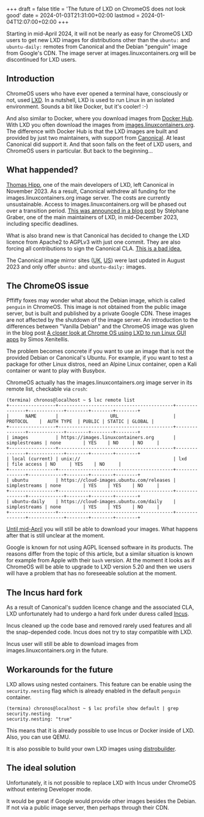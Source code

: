 +++
draft = false
title = 'The future of LXD on ChromeOS does not look good'
date = 2024-01-03T21:31:00+02:00
lastmod = 2024-01-04T12:07:00+02:00
+++

Starting in mid-April 2024, it will not be nearly as easy for ChromeOS LXD users to get new LXD images for distributions other than the `ubuntu:` and `ubuntu-daily:` remotes from Canonical and the Debian "penguin" image from Google's CDN. The image server at images.linuxcontainers.org will be discontinued for LXD users.

## Introduction

ChromeOS users who have ever opened a terminal have, consciously or not, used [LXD]([LXD](https://wiki.archlinux.org/title/LXD)). In a nutshell, LXD is used to run Linux in an isolated environment. Sounds a bit like Docker, but it's cooler! :-)

And also similar to Docker, where you download images from [Docker Hub](https://hub.docker.com). With LXD you often download the images from [images.linuxcontainers.org](https://images.linuxcontainers.org). The difference with Docker Hub is that the LXD images are built and provided by just two maintainers, with support from [Canonical](https://canonical.com). At least Canonical did support it. And that soon falls on the feet of LXD users, and ChromeOS users in particular. But back to the beginning…

## What happended?

[Thomas Hipp](https://github.com/monstermunchkin), one of the main developers of LXD, left Canonical in November 2023. As a result, Canonical withdrew all funding for the images.linuxcontainers.org image server. The costs are currently unsustainable. Access to images.linuxcontainers.org will be phased out over a transition period. [This was announced in a blog post](https://discuss.linuxcontainers.org/t/important-notice-for-lxd-users-image-server/18479) by Stéphane Graber, one of the main maintainers of LXD, in mid-December 2023, including specific deadlines.

What is also brand new is that Canonical has decided to change the LXD licence from Apache2 to AGPLv3 with just one commit. They are also forcing all contributions to sign the Canonical CLA. [This is a bad idea.](https://stgraber.org/2023/12/12/lxd-now-re-licensed-and-under-a-cla)

The Canonical image mirror sites ([UK](https://uk.lxd.images.canonical.com/), [US](https://us.lxd.images.canonical.com/)) were last updated in August 2023 and only offer `ubuntu:` and `ubuntu-daily:` images.

## The ChromeOS issue

Pffiffy foxes may wonder what about the Debian image, which is called `penguin` in ChromeOS. This image is not obtained from the public image server, but is built and published by a private Google CDN. These images are not affected by the shutdown of the image server. An introduction to the differences between "Vanilla Debian" and the ChromeOS image was given in the blog post [A closer look at Chrome OS using LXD to run Linux GUI apps](https://blog.simos.info/a-closer-look-at-chrome-os-using-lxd-to-run-linux-gui-apps-project-crostini/) by Simos Xenitellis.

The problem becomes concrete if you want to use an image that is not the provided Debian or Canonical's Ubuntu. For example, if you want to test a package for other Linux distros, need an Alpine Linux container, open a Kali container or want to play with Busybox.

ChromeOS actually has the images.linuxcontainers.org image server in its remote list, checkable via `crosh`:

```shell
(termina) chronos@localhost ~ $ lxc remote list   
+-----------------+------------------------------------------+---------------+-------------+--------+--------+--------+
|      NAME       |                   URL                    |   PROTOCOL    |  AUTH TYPE  | PUBLIC | STATIC | GLOBAL |
+-----------------+------------------------------------------+---------------+-------------+--------+--------+--------+
| images          | https://images.linuxcontainers.org       | simplestreams | none        | YES    | NO     | NO     |
+-----------------+------------------------------------------+---------------+-------------+--------+--------+--------+
| local (current) | unix://                                  | lxd           | file access | NO     | YES    | NO     |
+-----------------+------------------------------------------+---------------+-------------+--------+--------+--------+
| ubuntu          | https://cloud-images.ubuntu.com/releases | simplestreams | none        | YES    | YES    | NO     |
+-----------------+------------------------------------------+---------------+-------------+--------+--------+--------+
| ubuntu-daily    | https://cloud-images.ubuntu.com/daily    | simplestreams | none        | YES    | YES    | NO     |
+-----------------+------------------------------------------+---------------+-------------+--------+--------+--------+
```

[Until mid-April](https://discuss.linuxcontainers.org/t/the-future-of-lxc-incus-images-on-chromeos/18590) you will still be able to download your images. What happens after that is still unclear at the moment.

Google is known for not using AGPL licensed software in its products. The reasons differ from the topic of this article, but a similar situation is known for example from Apple with their `bash` version. At the moment it looks as if ChromeOS will be able to upgrade to LXD version 5.20 and then we users will have a problem that has no foreseeable solution at the moment. 

## The Incus hard fork

As a result of Canonical's sudden licence change and the associated CLA, LXD unfortunately had to undergo a hard fork under duress called [Incus](https://linuxcontainers.org/incus/introduction/).

Incus cleaned up the code base and removed rarely used features and all the snap-depended code. Incus does not try to stay compatible with LXD.

Incus user will still be able to download images from images.linuxcontainers.org in the future.

## Workarounds for the future

LXD allows using nested containers. This feature can be enable using the `security.nesting` flag which is already enabled in the default `penguin` container.

```shell
(termina) chronos@localhost ~ $ lxc profile show default | grep security.nesting
security.nesting: "true"
```

 This means that it is already possible to use Incus or Docker inside of LXD. Also, you can use QEMU.

It is also possible to build your own LXD images using [distrobuilder](https://linuxcontainers.org/distrobuilder/introduction/).

## The ideal solution

Unfortunately, it is not possible to replace LXD with Incus under ChromeOS without entering Developer mode.

It would be great if Google would provide other images besides the Debian. If not via a public image server, then perhaps through their CDN.
